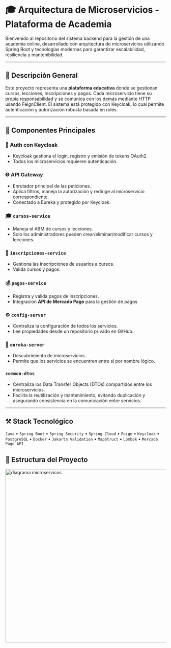 # 🎓 Arquitectura de Microservicios - Plataforma de Academia

Bienvenido al repositorio del sistema backend para la gestión de una academia online, desarrollado con arquitectura de microservicios utilizando Spring Boot y tecnologías modernas para garantizar escalabilidad, resiliencia y mantenibilidad.

---

## 📖 Descripción General

Este proyecto representa una **plataforma educativa** donde se gestionan cursos, lecciones, inscripciones y pagos. Cada microservicio tiene su propia responsabilidad y se comunica con los demás mediante HTTP usando FeignClient. El sistema está protegido con Keycloak, lo cual permite autenticación y autorización robusta basada en roles.

---

## 🧩 Componentes Principales

### 🔐 Auth con Keycloak
- Keycloak gestiona el login, registro y emisión de tokens OAuth2.
- Todos los microservicios requieren autenticación.

### 🌐 API Gateway
- Enrutador principal de las peticiones.
- Aplica filtros, maneja la autorización y redirige al microservicio correspondiente.
- Conectado a Eureka y protegido por Keycloak.

### 🎓 `cursos-service`
- Maneja el ABM de cursos y lecciones.
- Solo los administradores pueden crear/eliminar/modificar cursos y lecciones.

### 📝 `inscripciones-service`
- Gestiona las inscripciones de usuarios a cursos.
- Valida cursos y pagos.

### 💰 `pagos-service`
- Registra y valida pagos de inscripciones.
- Integracion **API de Mercado Pago** para la gestión de pagos

### ⚙️ `config-server`
- Centraliza la configuración de todos los servicios.
- Lee propiedades desde un repositorio privado en GitHub.

### 🧭 `eureka-server`
- Descubrimiento de microservicios.
- Permite que los servicios se encuentren entre sí por nombre lógico.

###    `common-dtos`
- Centraliza los Data Transfer Objects (DTOs) compartidos entre los microservicios.
- Facilita la reutilización y mantenimiento, evitando duplicación y asegurando consistencia en la comunicación entre servicios.

---

## ⚒️ Stack Tecnológico

`Java` • `Spring Boot` • `Spring Security` • `Spring Cloud` • `Feign` • `Keycloak` • `PostgreSQL` • `Docker` • `Jakarta Validation` • `MapStruct` • `Lombok` • `Mercado Pago API`

## 📂 Estructura del Proyecto

<img width="544" alt="diagrama microservicos" src="https://github.com/user-attachments/assets/8ad9dbdf-c4f8-4b37-a0c6-1b069ff070ff" />

